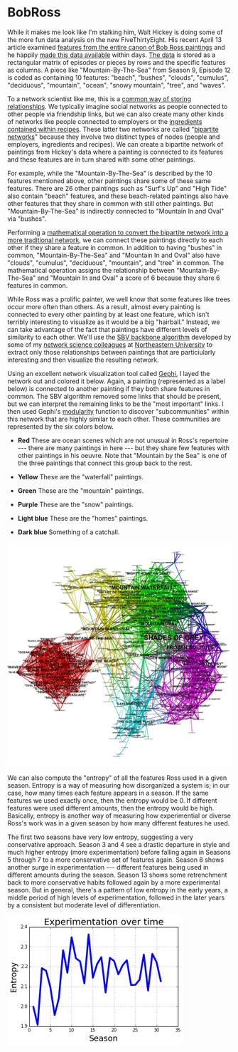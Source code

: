 BobRoss
=======

While it makes me look like I'm stalking him, Walt Hickey is doing some of the more fun data analysis on the new FiveThirtyEight. His recent April 13 article examined [features from the entire canon of Bob Ross paintings](http://fivethirtyeight.com/features/a-statistical-analysis-of-the-work-of-bob-ross/) and he happily [made this data available](https://twitter.com/WaltHickey/status/456552102836178944) within days. [The data](https://t.co/K4SzopdPK5) is stored as a rectangular matrix of episodes or pieces by rows and the specific features as columns. A piece like "Mountain-By-The-Sea" from Season 9, Episode 12 is coded as containing 10 features: "beach", "bushes", "clouds", "cumulus", "deciduous", "mountain", "ocean", "snowy mountain", "tree", and "waves".

To a network scientist like me, this is a [common way of storing relationships](https://en.wikipedia.org/wiki/Adjacency_matrix). We typically imagine social networks as people connected to other people via friendship links, but we can also create many other kinds of networks like people connected to employers or the [ingredients contained within recipes](http://www.ladamic.com/wordpress/?p=294). These latter two networks are called "[bipartite networks](https://en.wikipedia.org/wiki/Bipartite_graph)" because they involve two distinct types of nodes (people and employers, ingredients and recipes). We can create a bipartite network of paintings from Hickey's data where a painting is connected to its features and these features are in turn shared with some other paintings. 

For example, while the "Mountain-By-The-Sea" is described by the 10 features mentioned above, other paintings share some of these same features. There are 26 other paintings such as "Surf's Up" and "High Tide" also contain "beach" features, and these beach-related paintings also have other features that they share in common with still other paintings. But "Mountain-By-The-Sea" is indirectly connected to "Mountain In and Oval" via "bushes". 

Performing a [mathematical operation to convert the bipartite network into a more traditional network](https://en.wikipedia.org/wiki/Bipartite_network_projection), we can connect these paintings directly to each other if they share a feature in common. In addition to having "bushes" in common, "Mountain-By-The-Sea" and "Mountain In and Oval" also have "clouds", "cumulus", "deciduous", "mountain", and "tree" in common. The mathematical operation assigns the relationship between "Mountain-By-The-Sea" and "Mountain In and Oval" a score of 6 because they share 6 features in common.

While Ross was a prolific painter, we well know that some features like trees occur more often than others. As a result, almost every painting is connected to every other painting by at least one feature, which isn't terribly interesting to visualize as it would be a big "hairball." Instead, we can take advantage of the fact that paintings have different levels of similarity to each other. We'll use the [SBV backbone algorithm](http://www.pnas.org/content/106/16/6483.abstract) developed by some of my [network science colleagues](http://www.mobs-lab.org/) at [Northeastern University](http://www.ccs.neu.edu/research/research-groups/social-networks/) to extract only those relationships between paintings that are particiularly interesting and then visualize the resulting network.

Using an excellent network visualization tool called [Gephi](http://gephi.org/), I layed the network out and colored it below. Again, a painting (represented as a label below) is connected to another painting if they both share features in common. The SBV algorithm removed some links that should be present, but we can interpret the remaining links to be the "most important" links. I then used Gephi's [modularity](https://wiki.gephi.org/index.php/Modularity) function to discover "subcommunities" within this network that are highly similar to each other. These communities are represented by the six colors below.

* **Red** These are ocean scenes which are not unusual in Ross's repertoire --- there are many paintings in here --- but they share few features with other paintings in his oeuvre. Note that "Mountain by the Sea" is one of the three paintings that connect this group back to the rest.

* **Yellow** These are the "waterfall" paintings.

* **Green** These are the "mountain" paintings.

* **Purple** These are the "snow" paintings.

* **Light blue** These are the "homes" paintings.

* **Dark blue** Something of a catchall.

![Bob Ross network image](https://raw.githubusercontent.com/brianckeegan/BobRoss/master/titles.png)

We can also compute the "entropy" of all the features Ross used in a given season. Entropy is a way of measuring how disorganized a system is; in our case, how many times each feature appears in a season. If the same features we used exactly once, then the entropy would be 0. If different features were used different amounts, then the entropy would be high. Basically, entropy is another way of measuring how experimential or diverse Ross's work was in a given season by how many different features he used.

The first two seasons have very low entropy, suggesting a very conservative approach. Season 3 and 4 see a drastic departure in style and much higher entropy (more experimentation) before falling again in Seasons 5 through 7 to a more conservative set of features again. Season 8 shows another surge in experimentation --- different features being used in different amounts during the season. Season 13 shows some retrenchment back to more conservative habits followed again by a more experimental season. But in general, there's a pattern of low entropy in the early years, a middle period of high levels of experimentation, followed in the later years by a consistent but moderate level of differentiation.

![Bob Ross network image](https://raw.githubusercontent.com/brianckeegan/BobRoss/master/entropy.png)